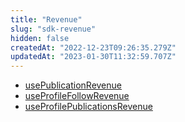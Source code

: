 ```yaml
---
title: "Revenue"
slug: "sdk-revenue"
hidden: false
createdAt: "2022-12-23T09:26:35.279Z"
updatedAt: "2023-01-30T11:32:59.707Z"
---
```

- [usePublicationRevenue](doc:use-publication-revenue)
- [useProfileFollowRevenue](doc:use-profile-follow-revenue)
- [useProfilePublicationsRevenue](doc:use-profile-publication-revenue)